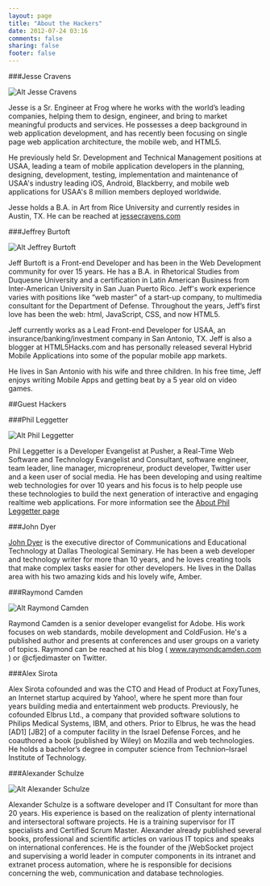 ```yaml
---
layout: page
title: "About the Hackers"
date: 2012-07-24 03:16
comments: false
sharing: false
footer: false
---
```

###Jesse Cravens

![Alt Jesse Cravens](/images/jesse_frog2.jpeg "Jesse Cravens")

Jesse is a Sr. Engineer at Frog where he works with the world’s leading companies, helping them to design, engineer, and bring to market meaningful products and services. He possesses a deep background in web application development, and has recently been focusing on single page web application architecture, the mobile web, and HTML5. 

He previously held Sr. Development and Technical Management positions at USAA, leading a team of mobile application developers in the planning, designing, development, testing, implementation and maintenance of USAA's industry leading iOS, Android, Blackberry, and mobile web applications for USAA's 8 million members deployed worldwide.

Jesse holds a B.A. in Art from Rice University and currently resides in Austin, TX. He can be reached at [jessecravens.com](http://www.jessecravens.com)

###Jeffrey Burtoft

![Alt Jeffrey Burtoft](/images/jeff_burtoft.jpeg "Jeffrey Burtoft")

Jeff Burtoft is a Front-end Developer and has been in the Web Development community for over 15 years. He has a B.A. in Rhetorical Studies from Duquesne University and a certification in Latin American Business from Inter-American University in San Juan Puerto Rico. Jeff's work experience varies with positions like “web master” of a start-up company, to multimedia consultant for the Department of Defense.  Throughout the years, Jeff’s first love has been the web: html, JavaScript, CSS, and now HTML5.

Jeff currently works as a Lead Front-end Developer for USAA, an insurance/banking/investment company in San Antonio, TX.  Jeff is also a blogger at HTML5Hacks.com and has personally released several Hybrid Mobile Applications into some of the popular mobile app markets.

He lives in San Antonio with his wife and three children. In his free time, Jeff enjoys writing Mobile Apps and getting beat by a 5 year old on video games.

##Guest Hackers

###Phil Leggetter

![Alt Phil Leggetter](/images/legetter.png "Phil Leggetter")

Phil Leggetter is a Developer Evangelist at Pusher, a Real-Time Web Software and Technology Evangelist and Consultant, software engineer, team leader, line manager, micropreneur, product developer, Twitter user and a keen user of social media. He has been developing and using realtime web technologies for over 10 years and his focus is to help people use these technologies to build the next generation of interactive and engaging realtime web applications. For more information see the [About Phil Leggetter page](http://www.leggetter.co.uk/about-phil-leggetter)

###John Dyer 

[John Dyer](http://j.hn/) is the executive director of Communications and Educational Technology at Dallas Theological Seminary. He has been a web developer and technology writer for more than 10 years, and he loves creating tools that make complex tasks easier for other developers. He lives in the Dallas area with his two amazing kids and his lovely wife, Amber.

###Raymond Camden

![Alt Raymond Camden](/images/camden.jpeg "Raymond Camden")

Raymond Camden is a senior developer evangelist for Adobe. His work focuses on web standards, mobile development and ColdFusion. He's a published author and presents at conferences and user groups on a variety of topics. Raymond can be reached at his blog ( www.raymondcamden.com ) or @cfjedimaster on Twitter.

###Alex Sirota

Alex Sirota cofounded and was the CTO and Head of Product at FoxyTunes, an Internet startup acquired by Yahoo!, where he spent more than four years building media and entertainment web products. Previously, he cofounded Elbrus Ltd., a company that provided software solutions to Philips Medical Systems, IBM, and others. Prior to Elbrus, he was the head [AD1] [JB2] of a computer facility in the Israel Defense Forces, and he coauthored a book (published by Wiley) on Mozilla and web technologies. He holds a bachelor’s degree in computer science from Technion–Israel Institute of Technology.

###Alexander Schulze

![Alt Alexander Schulze](/images/schulze.png "Alexander Schulze")

Alexander Schulze is a software developer and IT Consultant for more than 20 years. His experience is based on the realization of plenty international and intersectoral software projects. He is a training supervisor for IT specialists and Certified Scrum Master. Alexander already published several books, professional and scientific articles on various IT topics and speaks on international conferences. He is the founder of the jWebSocket project and supervising a world leader in computer components in its intranet and extranet process automation, where he is responsible for decisions concerning the web, communication and database technologies.









